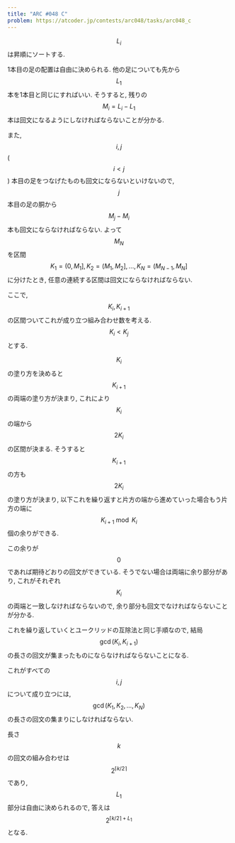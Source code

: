 ```yaml
---
title: "ARC #048 C"
problem: https://atcoder.jp/contests/arc048/tasks/arc048_c
---
```

$$ L_i $$ は昇順にソートする.

1本目の足の配置は自由に決められる. 他の足についても先から $$ L_1 $$ 本を1本目と同じにすればいい. そうすると, 残りの $$ M_i = L_i - L_1 $$ 本は回文になるようにしなければならないことが分かる.

また, $$ i, j $$ ($$ i \lt j $$) 本目の足をつなげたものも回文にならないといけないので, $$ j $$ 本目の足の胴から $$ M_j-M_i $$ 本も回文にならなければならない. よって $$ M_N $$ を区間 $$ K_1 = (0, M_1], K_2 = (M_1, M_2], \dots, K_N = (M_{N-1}, M_N] $$ に分けたとき, 任意の連続する区間は回文にならなければならない.

ここで, $$ K_i, K_{i+1} $$ の区間ついてこれが成り立つ組み合わせ数を考える. $$ K_i \lt K_j $$ とする.

$$ K_i $$ の塗り方を決めると $$ K_{i+1} $$ の両端の塗り方が決まり, これにより $$ K_i $$ の端から $$ 2K_i $$ の区間が決まる. そうすると $$ K_{i+1} $$ の方も $$ 2K_i $$ の塗り方が決まり, 以下これを繰り返すと片方の端から進めていった場合もう片方の端に $$ K_{i+1} \bmod K_i $$ 個の余りができる.

この余りが $$ 0 $$ であれば期待どおりの回文ができている. そうでない場合は両端に余り部分があり, これがそれぞれ $$ K_i $$ の両端と一致しなければならないので, 余り部分も回文でなければならないことが分かる.

これを繰り返していくとユークリッドの互除法と同じ手順なので, 結局 $$ \gcd(K_i, K_{i+1}) $$ の長さの回文が集まったものにならなければならないことになる.

これがすべての $$ i, j $$ について成り立つには, $$ \gcd(K_1, K_2, \dots, K_N) $$ の長さの回文の集まりにしなければならない.

長さ $$ k $$ の回文の組み合わせは $$ 2^{\lceil k/2 \rceil} $$ であり, $$ L_1 $$ 部分は自由に決められるので, 答えは $$ 2^{\lceil k/2 \rceil + L_1} $$ となる.
